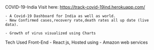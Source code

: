 COVID-19-India
Visit here: https://track-covid-19ind.herokuapp.com/

    - A Covid-19 Dashboard for India as well as world.
    - New Confirmed cases,recovery rate,death rates all up date (live data).
   
    - Growth of virus visualized using Charts
Tech Used
    Front-End  - React js,
    Hosted using - Amazon web services 
